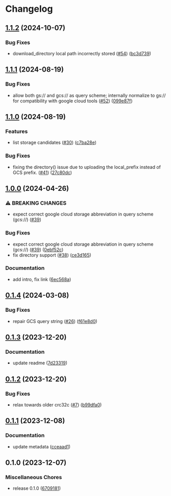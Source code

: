# Changelog

## [1.1.2](https://github.com/snakemake/snakemake-storage-plugin-gcs/compare/v1.1.1...v1.1.2) (2024-10-07)


### Bug Fixes

* download_directory local path incorrectly stored ([#54](https://github.com/snakemake/snakemake-storage-plugin-gcs/issues/54)) ([bc3d739](https://github.com/snakemake/snakemake-storage-plugin-gcs/commit/bc3d73972bae95bf120cb2b28c22a03e6f1e887a))

## [1.1.1](https://github.com/snakemake/snakemake-storage-plugin-gcs/compare/v1.1.0...v1.1.1) (2024-08-19)


### Bug Fixes

* allow both gs:// and gcs:// as query scheme; internally normalize to gs:// for compatibility with google cloud tools ([#52](https://github.com/snakemake/snakemake-storage-plugin-gcs/issues/52)) ([099e87f](https://github.com/snakemake/snakemake-storage-plugin-gcs/commit/099e87fcf47e59b5e911f72f50ca3c94aed7444f))

## [1.1.0](https://github.com/snakemake/snakemake-storage-plugin-gcs/compare/v1.0.0...v1.1.0) (2024-08-19)


### Features

* list storage candidates ([#30](https://github.com/snakemake/snakemake-storage-plugin-gcs/issues/30)) ([c7ba28e](https://github.com/snakemake/snakemake-storage-plugin-gcs/commit/c7ba28ec3a9cd1b6d2c39806ab785df57ec18f6d))


### Bug Fixes

* fixing the directory() issue due to uploading the local_prefix instead of GCS prefix.  ([#41](https://github.com/snakemake/snakemake-storage-plugin-gcs/issues/41)) ([27c80dc](https://github.com/snakemake/snakemake-storage-plugin-gcs/commit/27c80dce7ad9349e8ae8788984b1525c2478d575))

## [1.0.0](https://github.com/snakemake/snakemake-storage-plugin-gcs/compare/v0.1.4...v1.0.0) (2024-04-26)


### ⚠ BREAKING CHANGES

* expect correct google cloud storage abbreviation in query scheme (gcs://) ([#39](https://github.com/snakemake/snakemake-storage-plugin-gcs/issues/39))

### Bug Fixes

* expect correct google cloud storage abbreviation in query scheme (gcs://) ([#39](https://github.com/snakemake/snakemake-storage-plugin-gcs/issues/39)) ([0ebf52c](https://github.com/snakemake/snakemake-storage-plugin-gcs/commit/0ebf52cc6131fe092f638306f104e4c37a88aac4))
* fix directory support ([#38](https://github.com/snakemake/snakemake-storage-plugin-gcs/issues/38)) ([ce3d165](https://github.com/snakemake/snakemake-storage-plugin-gcs/commit/ce3d165f94e2d9d8f9469434d88edc0fe1b7f2a1))


### Documentation

* add intro, fix link ([6ec568a](https://github.com/snakemake/snakemake-storage-plugin-gcs/commit/6ec568a092aa6b636549a48fc09f0f1ba07b6f00))

## [0.1.4](https://github.com/snakemake/snakemake-storage-plugin-gcs/compare/v0.1.3...v0.1.4) (2024-03-08)


### Bug Fixes

* repair GCS query string ([#26](https://github.com/snakemake/snakemake-storage-plugin-gcs/issues/26)) ([f61e8d0](https://github.com/snakemake/snakemake-storage-plugin-gcs/commit/f61e8d0e3b83d3b03ad2eb41ceb0c5902345ef48))

## [0.1.3](https://github.com/snakemake/snakemake-storage-plugin-gcs/compare/v0.1.2...v0.1.3) (2023-12-20)


### Documentation

* update readme ([7d23319](https://github.com/snakemake/snakemake-storage-plugin-gcs/commit/7d233198eb911f7fb3f73176f2304681272dd080))

## [0.1.2](https://github.com/snakemake/snakemake-storage-plugin-gcs/compare/v0.1.1...v0.1.2) (2023-12-20)


### Bug Fixes

* relax towards older crc32c ([#7](https://github.com/snakemake/snakemake-storage-plugin-gcs/issues/7)) ([b99dfa0](https://github.com/snakemake/snakemake-storage-plugin-gcs/commit/b99dfa07cc4b9bebbc2126d8f725bcd544c91dcf))

## [0.1.1](https://github.com/snakemake/snakemake-storage-plugin-gcs/compare/v0.1.0...v0.1.1) (2023-12-08)


### Documentation

* update metadata ([cceaad1](https://github.com/snakemake/snakemake-storage-plugin-gcs/commit/cceaad1c9795cc95c4d420b2ee2ebe0c7fdd5b0d))

## 0.1.0 (2023-12-07)


### Miscellaneous Chores

* release 0.1.0 ([6709181](https://github.com/snakemake/snakemake-storage-plugin-gcs/commit/67091814a0b44107809162b6eb6d9178745d8afa))
